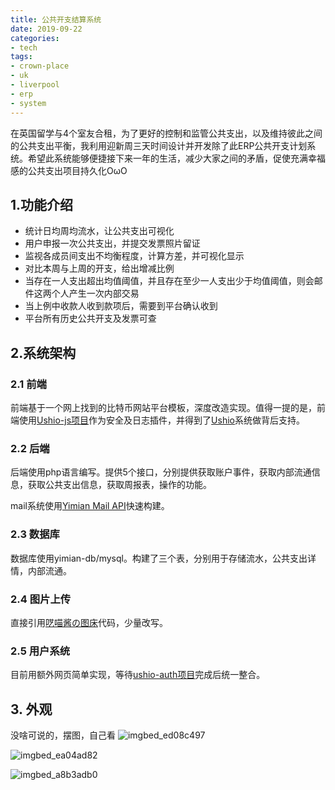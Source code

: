```yaml
---
title: 公共开支结算系统
date: 2019-09-22
categories:
- tech
tags:
- crown-place
- uk
- liverpool
- erp
- system
---
```

在英国留学与4个室友合租，为了更好的控制和监管公共支出，以及维持彼此之间的公共支出平衡，我利用迎新周三天时间设计并开发除了此ERP公共开支计划系统。希望此系统能够便捷接下来一年的生活，减少大家之间的矛盾，促使充满幸福感的公共支出项目持久化OωO


<!--more-->

## 1.功能介绍
 - 统计日均周均流水，让公共支出可视化
 - 用户申报一次公共支出，并提交发票照片留证
 - 监视各成员间支出不均衡程度，计算方差，并可视化显示
 - 对比本周与上周的开支，给出增减比例
 - 当存在一人支出超出均值阈值，并且存在至少一人支出少于均值阈值，则会邮件这两个人产生一次内部交易
 - 当上例中收款人收到款项后，需要到平台确认收到
 - 平台所有历史公共开支及发票可查

## 2.系统架构

### 2.1 前端
前端基于一个网上找到的比特币网站平台模板，深度改造实现。值得一提的是，前端使用[Ushio-js项目](https://github.com/iotcat/ushio-js)作为安全及日志插件，并得到了[Ushio](https://ushio.xyz)系统做背后支持。

### 2.2 后端
后端使用php语言编写。提供5个接口，分别提供获取账户事件，获取内部流通信息，获取公共支出信息，获取周报表，操作的功能。

mail系统使用[Yimian Mail API](https://www.eee.dog/tech/mail-api.html)快速构建。

### 2.3 数据库
数据库使用yimian-db/mysql。构建了三个表，分别用于存储流水，公共支出详情，内部流通。

### 2.4 图片上传
直接引用[呓喵酱の图床](https://imgbed.yimian.xyz)代码，少量改写。

### 2.5 用户系统
目前用额外网页简单实现，等待[ushio-auth项目](https://github.com/iotcat/auth)完成后统一整合。

## 3. 外观
没啥可说的，摆图，自己看
![imgbed_ed08c497](https://api.yimian.xyz/img/?path=imgbed/img_ed08c497_1080x6654_8_null_normal.jpeg)

![imgbed_ea04ad82](https://api.yimian.xyz/img/?path=imgbed/img_ea04ad82_1080x5082_8_null_normal.jpeg)

![imgbed_a8b3adb0](https://api.yimian.xyz/img/?path=imgbed/img_a8b3adb0_1080x2160_8_null_normal.jpeg)



